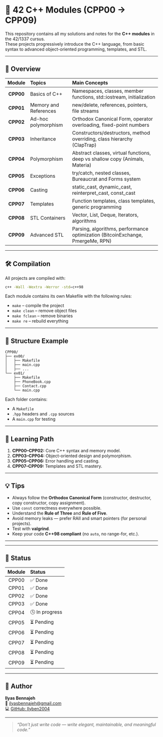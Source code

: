 # 🧠 42 C++ Modules (CPP00 → CPP09)

This repository contains all my solutions and notes for the **C++ modules** in the 42/1337 cursus.  
These projects progressively introduce the C++ language, from basic syntax to advanced object-oriented programming, templates, and STL.

---

## 🧩 Overview

| Module | Topics | Main Concepts |
|:------:|:-------|:---------------|
| **CPP00** | Basics of C++ | Namespaces, classes, member functions, std::iostream, initialization |
| **CPP01** | Memory and References | new/delete, references, pointers, file streams |
| **CPP02** | Ad-hoc polymorphism | Orthodox Canonical Form, operator overloading, fixed-point numbers |
| **CPP03** | Inheritance | Constructors/destructors, method overriding, class hierarchy (ClapTrap) |
| **CPP04** | Polymorphism | Abstract classes, virtual functions, deep vs shallow copy (Animals, Materia) |
| **CPP05** | Exceptions | try/catch, nested classes, Bureaucrat and Forms system |
| **CPP06** | Casting | static_cast, dynamic_cast, reinterpret_cast, const_cast |
| **CPP07** | Templates | Function templates, class templates, generic programming |
| **CPP08** | STL Containers | Vector, List, Deque, Iterators, algorithms |
| **CPP09** | Advanced STL | Parsing, algorithms, performance optimization (BitcoinExchange, PmergeMe, RPN) |

---

## 🛠️ Compilation

All projects are compiled with:
```bash
c++ -Wall -Wextra -Werror -std=c++98
```

Each module contains its own Makefile with the following rules:
- `make` – compile the project  
- `make clean` – remove object files  
- `make fclean` – remove binaries  
- `make re` – rebuild everything  

---

## 🧱 Structure Example

```
CPP00/
├── ex00/
│   ├── Makefile
│   ├── main.cpp
│   ├── ...
└── ex01/
    ├── Makefile
    ├── PhoneBook.cpp
    ├── Contact.cpp
    └── main.cpp
```

Each folder contains:
- A `Makefile`
- `.hpp` headers and `.cpp` sources
- A `main.cpp` for testing

---

## 🧭 Learning Path

1. **CPP00–CPP02:** Core C++ syntax and memory model.  
2. **CPP03–CPP04:** Object-oriented design and polymorphism.  
3. **CPP05–CPP06:** Error handling and casting.  
4. **CPP07–CPP09:** Templates and STL mastery.

---

## 💡 Tips

- Always follow the **Orthodox Canonical Form** (constructor, destructor, copy constructor, copy assignment).
- Use `const` correctness everywhere possible.
- Understand the **Rule of Three** and **Rule of Five**.
- Avoid memory leaks — prefer RAII and smart pointers (for personal projects).
- Test with **valgrind**.
- Keep your code **C++98 compliant** (no `auto`, no range-for, etc.).

---



---

## 🏁 Status

| Module | Status |
|:------:|:-------|
| CPP00 | ✅ Done |
| CPP01 | ✅ Done |
| CPP02 | ✅ Done |
| CPP03 | ✅ Done |
| CPP04 | 🕓 In progress |
| CPP05 | ⏳ Pending |
| CPP06 | ⏳ Pending |
| CPP07 | ⏳ Pending |
| CPP08 | ⏳ Pending |
| CPP09 | ⏳ Pending |

---

## 👤 Author

**Ilyas Bennajeh**  
📧 [ilyasbennajeh@gmail.com](mailto:ilyasbennajeh@gmail.com)  
💻 [GitHub: Ilyben2004](https://github.com/Ilyben2004)

---

> *“Don’t just write code — write elegant, maintainable, and meaningful code.”*
